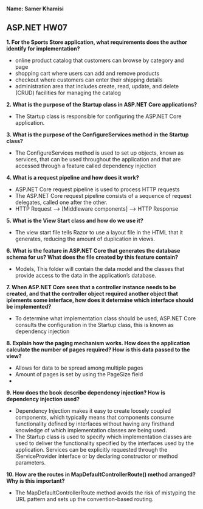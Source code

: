 #### Name: Samer Khamisi

## ASP.NET HW07

**1. For the Sports Store application, what requirements does the author identify for implementation?**

* online product catalog that customers can browse by category and page
* shopping cart where users can add and remove products
* checkout where customers can enter their shipping details
* administration area that includes create, read, update, and delete (CRUD) facilities for managing the catalog

**2. What is the purpose of the Startup class in ASP.NET Core applications?**

* The Startup class is responsible for configuring the ASP.NET Core application.

**3. What is the purpose of the ConfigureServices method in the Startup class?**

* The ConfigureServices method is used to set up objects, known as services, that can be used throughout the application and 
that are accessed through a feature called dependency injection

**4. What is a request pipeline and how does it work?**

* ASP.NET Core request pipeline is used to process HTTP requests
* The ASP.NET Core request pipeline consists of a sequence of request delegates, called one after the other.
* HTTP Request --> [Middleware components] --> HTTP Response

**5. What is the View Start class and how do we use it?**

* The view start file tells Razor to use a layout file in the HTML that it generates, reducing the amount of duplication in views.

**6. What is the feature in ASP.NET Core that generates the database schema for us? What does the file
created by this feature contain?**

* Models, This folder will contain the data model and the classes that provide access to the data in the application’s database.

**7. When ASP.NET Core sees that a controller instance needs to be created, and that the controller object
required another object that iplements some interface, how does it determine which interface should be implemented?**

* To determine what implementation class should be used, ASP.NET Core consults the configuration in the Startup class, this is known as dependency injection

**8. Explain how the paging mechanism works. How does the application calculate the number of pages
required? How is this data passed to the view?**

* Allows for data to be spread among multiple pages
* Amount of pages is set by using the PageSize field
*

**9. How does the book describe dependency injection? How is dependency injection used?**

* Dependency Injection makes it easy to create loosely coupled components, which typically means that components consume functionality defined by interfaces without having any firsthand knowledge of which
implementation classes are being used.
* The Startup class is used to specify which implementation classes are used to deliver the functionality specified by the interfaces used by the application. Services can be explicitly requested through the IServiceProvider interface or by declaring constructor or method parameters.

**10. How are the routes in MapDefaultControllerRoute() method arranged? Why is this important?**

* The MapDefaultControllerRoute method avoids the risk of mistyping the URL pattern and sets up the convention-based routing.
